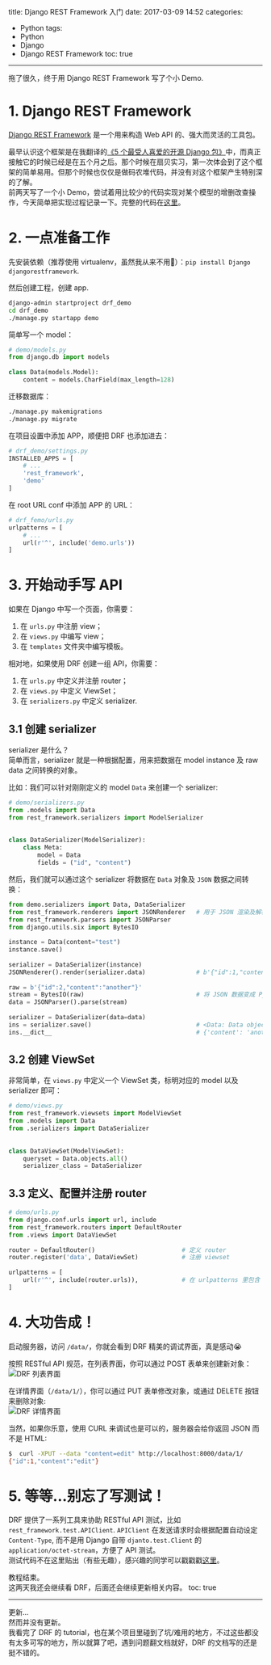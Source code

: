 title: Django REST Framework 入门
date: 2017-03-09 14:52
categories:
- Python
tags:
- Python
- Django
- Django REST Framework
toc: true

---

拖了很久，终于用 Django REST Framework 写了个小 Demo.

<!-- more -->

# 1. Django REST Framework
[Django REST Framework](http://www.django-rest-framework.org/) 是一个用来构造 Web API 的、强大而灵活的工具包。

最早认识这个框架是在我翻译的[《5 个最受人喜爱的开源 Django 包》](https://linux.cn/article-7679-1.html)中，而真正接触它的时候已经是在五个月之后。那个时候在扇贝实习，第一次体会到了这个框架的简单易用。但那个时候也仅仅是做码农堆代码，并没有对这个框架产生特别深的了解。  
前两天写了一个小 Demo，尝试着用比较少的代码实现对某个模型的增删改查操作，今天简单把实现过程记录一下。完整的代码在[这里](https://github.com/StdioA/drf_demo)。

# 2. 一点准备工作
先安装依赖（推荐使用 virtualenv，虽然我从来不用:new_moon_with_face:）：`pip install Django djangorestframework`.

然后创建工程，创建 app.
```bash
django-admin startproject drf_demo
cd drf_demo
./manage.py startapp demo
```

简单写一个 model：
```python
# demo/models.py
from django.db import models
 
class Data(models.Model):
    content = models.CharField(max_length=128)
```


迁移数据库：
```bash
./manage.py makemigrations
./manage.py migrate
```

在项目设置中添加 APP，顺便把 DRF 也添加进去：
```python
# drf_demo/settings.py
INSTALLED_APPS = [
    # ...
    'rest_framework',
    'demo'
]
```

在 root URL conf 中添加 APP 的 URL：
```python
# drf_femo/urls.py
urlpatterns = [
    # ...
    url(r'^', include('demo.urls'))
]
```

# 3. 开始动手写 API
如果在 Django 中写一个页面，你需要：
1. 在 `urls.py` 中注册 view；
2. 在 `views.py` 中编写 view；
3. 在 `templates` 文件夹中编写模板。

相对地，如果使用 DRF 创建一组 API，你需要：
1. 在 `urls.py` 中定义并注册 router；
2. 在 `views.py` 中定义 ViewSet；
3. 在 `serializers.py` 中定义 serializer.

## 3.1 创建 serializer
serializer 是什么？  
简单而言，serializer 就是一种根据配置，用来把数据在 model instance 及 raw data 之间转换的对象。

比如：我们可以针对刚刚定义的 model `Data` 来创建一个 serializer:
```python
# demo/serializers.py
from .models import Data
from rest_framework.serializers import ModelSerializer
 
 
class DataSerializer(ModelSerializer):
    class Meta:
        model = Data
        fields = ("id", "content")
```

然后，我们就可以通过这个 serializer 将数据在 `Data` 对象及 `JSON` 数据之间转换：

```python
from demo.serializers import Data, DataSerializer
from rest_framework.renderers import JSONRenderer   # 用于 JSON 渲染及解析
from rest_framework.parsers import JSONParser
from django.utils.six import BytesIO
 
instance = Data(content="test")
instance.save()
 
serializer = DataSerializer(instance)
JSONRenderer().render(serializer.data)              # b'{"id":1,"content":"test"}'
 
raw = b'{"id":2,"content":"another"}'
stream = BytesIO(raw)                               # 将 JSON 数据变成 Python dict
data = JSONParser().parse(stream)
 
serializer = DataSerializer(data=data)
ins = serializer.save()                             # <Data: Data object>
ins.__dict__                                        # {'content': 'another', 'id': 2}
```

## 3.2 创建 ViewSet
非常简单，在 `views.py` 中定义一个 ViewSet 类，标明对应的 model 以及 serializer 即可：
```python
# demo/views.py
from rest_framework.viewsets import ModelViewSet
from .models import Data
from .serializers import DataSerializer
 
 
class DataViewSet(ModelViewSet):
    queryset = Data.objects.all()
    serializer_class = DataSerializer
```

## 3.3 定义、配置并注册 router
```python
# demo/urls.py
from django.conf.urls import url, include
from rest_framework.routers import DefaultRouter
from .views import DataViewSet
 
router = DefaultRouter()                        # 定义 router
router.register('data', DataViewSet)            # 注册 viewset
 
urlpatterns = [
    url(r'^', include(router.urls)),            # 在 urlpatterns 里包含 router
]
```

# 4. 大功告成！

启动服务器，访问 `/data/`，你就会看到 DRF 精美的调试界面，真是感动:sob: 

按照 RESTful API 规范，在列表界面，你可以通过 POST 表单来创建新对象：  
![DRF 列表界面](/pics/DRF/DRF-list-view.jpg)

在详情界面（`/data/1/`），你可以通过 PUT 表单修改对象，或通过 DELETE 按钮来删除对象:  
![DRF 详情界面](/pics/DRF/DRF-detail-view.jpg)

当然，如果你乐意，使用 CURL 来调试也是可以的，服务器会给你返回 JSON 而不是 HTML:

```bash
$  curl -XPUT --data "content=edit" http://localhost:8000/data/1/
{"id":1,"content":"edit"}
```

# 5. 等等…别忘了写测试！
DRF 提供了一系列工具来协助 RESTful API 测试，比如 `rest_framework.test.APIClient`. `APIClient` 在发送请求时会根据配置自动设定 `Content-Type`, 而不是用 Django 自带 `djanto.test.Client` 的 `application/octet-stream`，方便了 API 测试。  
测试代码不在这里贴出（有些无趣），感兴趣的同学可以戳戳戳[这里](https://github.com/StdioA/drf_demo/blob/master/demo/tests.py)。

教程结束。  
这两天我还会继续看 DRF，后面还会继续更新相关内容。
toc: true

---

更新…  
然而并没有更新。  
我看完了 DRF 的 tutorial，也在某个项目里碰到了坑/难用的地方，不过这些都没有太多可写的地方，所以就算了吧，遇到问题翻文档就好，DRF 的文档写的还是挺不错的。
